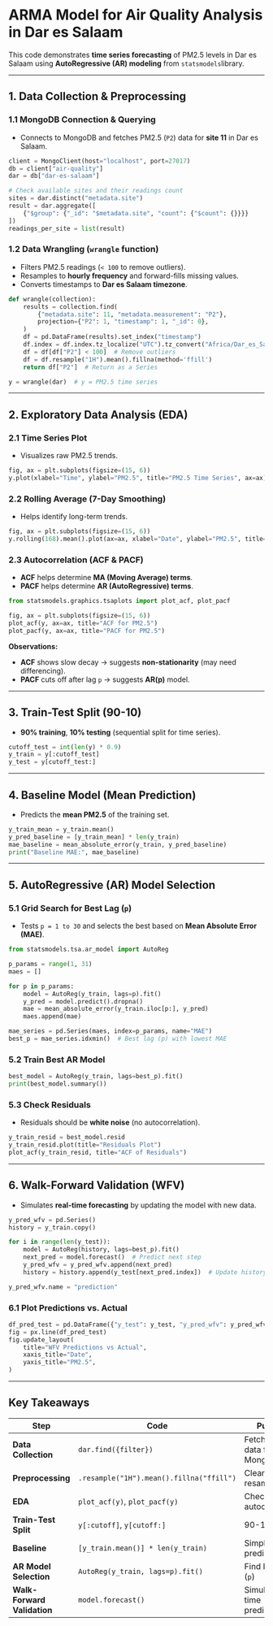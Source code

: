 # **ARMA Model for Air Quality Analysis in Dar es Salaam**  
This code demonstrates **time series forecasting** of PM2.5 levels in Dar es Salaam using **AutoRegressive (AR) modeling** from `statsmodels`library. 

---

## **1. Data Collection & Preprocessing**
### **1.1 MongoDB Connection & Querying**
- Connects to MongoDB and fetches PM2.5 (`P2`) data for **site 11** in Dar es Salaam.
```python
client = MongoClient(host="localhost", port=27017)
db = client["air-quality"]
dar = db["dar-es-salaam"]

# Check available sites and their readings count
sites = dar.distinct("metadata.site")
result = dar.aggregate([
    {"$group": {"_id": "$metadata.site", "count": {"$count": {}}}}
])
readings_per_site = list(result)
```

### **1.2 Data Wrangling (`wrangle` function)**
- Filters PM2.5 readings (`< 100` to remove outliers).
- Resamples to **hourly frequency** and forward-fills missing values.
- Converts timestamps to **Dar es Salaam timezone**.
```python
def wrangle(collection):
    results = collection.find(
        {"metadata.site": 11, "metadata.measurement": "P2"},
        projection={"P2": 1, "timestamp": 1, "_id": 0},
    )
    df = pd.DataFrame(results).set_index("timestamp")
    df.index = df.index.tz_localize("UTC").tz_convert("Africa/Dar_es_Salaam")
    df = df[df["P2"] < 100]  # Remove outliers
    df = df.resample("1H").mean().fillna(method='ffill')
    return df["P2"]  # Return as a Series

y = wrangle(dar)  # y = PM2.5 time series
```

---

## **2. Exploratory Data Analysis (EDA)**
### **2.1 Time Series Plot**
- Visualizes raw PM2.5 trends.
```python
fig, ax = plt.subplots(figsize=(15, 6))
y.plot(xlabel="Time", ylabel="PM2.5", title="PM2.5 Time Series", ax=ax)
```

### **2.2 Rolling Average (7-Day Smoothing)**
- Helps identify long-term trends.
```python
fig, ax = plt.subplots(figsize=(15, 6))
y.rolling(168).mean().plot(ax=ax, xlabel="Date", ylabel="PM2.5", title="7-Day Rolling Avg")
```

### **2.3 Autocorrelation (ACF & PACF)**
- **ACF** helps determine **MA (Moving Average) terms**.
- **PACF** helps determine **AR (AutoRegressive) terms**.
```python
from statsmodels.graphics.tsaplots import plot_acf, plot_pacf

fig, ax = plt.subplots(figsize=(15, 6))
plot_acf(y, ax=ax, title="ACF for PM2.5")
plot_pacf(y, ax=ax, title="PACF for PM2.5")
```
**Observations:**
- **ACF** shows slow decay → suggests **non-stationarity** (may need differencing).
- **PACF** cuts off after lag `p` → suggests **AR(p)** model.

---

## **3. Train-Test Split (90-10)**
- **90% training**, **10% testing** (sequential split for time series).
```python
cutoff_test = int(len(y) * 0.9)
y_train = y[:cutoff_test]
y_test = y[cutoff_test:]
```

---

## **4. Baseline Model (Mean Prediction)**
- Predicts the **mean PM2.5** of the training set.
```python
y_train_mean = y_train.mean()
y_pred_baseline = [y_train_mean] * len(y_train)
mae_baseline = mean_absolute_error(y_train, y_pred_baseline)
print("Baseline MAE:", mae_baseline)
```

---

## **5. AutoRegressive (AR) Model Selection**
### **5.1 Grid Search for Best Lag (`p`)**
- Tests `p = 1 to 30` and selects the best based on **Mean Absolute Error (MAE)**.
```python
from statsmodels.tsa.ar_model import AutoReg

p_params = range(1, 31)
maes = []

for p in p_params:
    model = AutoReg(y_train, lags=p).fit()
    y_pred = model.predict().dropna()
    mae = mean_absolute_error(y_train.iloc[p:], y_pred)
    maes.append(mae)

mae_series = pd.Series(maes, index=p_params, name="MAE")
best_p = mae_series.idxmin()  # Best lag (p) with lowest MAE
```

### **5.2 Train Best AR Model**
```python
best_model = AutoReg(y_train, lags=best_p).fit()
print(best_model.summary())
```

### **5.3 Check Residuals**
- Residuals should be **white noise** (no autocorrelation).
```python
y_train_resid = best_model.resid
y_train_resid.plot(title="Residuals Plot")
plot_acf(y_train_resid, title="ACF of Residuals")
```

---

## **6. Walk-Forward Validation (WFV)**
- Simulates **real-time forecasting** by updating the model with new data.
```python
y_pred_wfv = pd.Series()
history = y_train.copy()

for i in range(len(y_test)):
    model = AutoReg(history, lags=best_p).fit()
    next_pred = model.forecast()  # Predict next step
    y_pred_wfv = y_pred_wfv.append(next_pred)
    history = history.append(y_test[next_pred.index])  # Update history

y_pred_wfv.name = "prediction"
```

### **6.1 Plot Predictions vs. Actual**
```python
df_pred_test = pd.DataFrame({"y_test": y_test, "y_pred_wfv": y_pred_wfv})
fig = px.line(df_pred_test)
fig.update_layout(
    title="WFV Predictions vs Actual",
    xaxis_title="Date",
    yaxis_title="PM2.5",
)
```

---

## **Key Takeaways**
| **Step** | **Code** | **Purpose** |
|----------|---------|------------|
| **Data Collection** | `dar.find({filter})` | Fetch PM2.5 data from MongoDB |
| **Preprocessing** | `.resample("1H").mean().fillna("ffill")` | Clean and resample data |
| **EDA** | `plot_acf(y)`, `plot_pacf(y)` | Check autocorrelation |
| **Train-Test Split** | `y[:cutoff]`, `y[cutoff:]` | 90-10 split |
| **Baseline** | `[y_train.mean()] * len(y_train)` | Simple mean prediction |
| **AR Model Selection** | `AutoReg(y_train, lags=p).fit()` | Find best lag (`p`) |
| **Walk-Forward Validation** | `model.forecast()` | Simulate real-time predictions |
